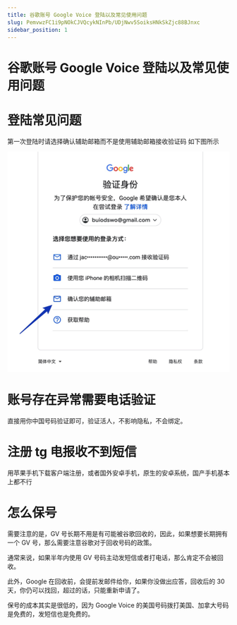 ```yaml
---
title: 谷歌账号 Google Voice 登陆以及常见使用问题
slug: PemvwzFC1i9pNOkCJVQcykNInPb/UDjNwv5SoiksHNkSkZjc88BJnxc
sidebar_position: 1
---
```



# 谷歌账号 Google Voice 登陆以及常见使用问题

# 登陆常见问题

第一次登陆时请选择确认辅助邮箱而不是使用辅助邮箱接收验证码 如下图所示

<img src="./assets/LZYNbMfVWoIXCexGLSAc53q8nob.jpeg" src-width="1210" src-height="1200"/>

# 账号存在异常需要电话验证

直接用你中国号码验证即可，验证活人，不影响隐私，不会绑定。

# 注册 tg 电报收不到短信

用苹果手机下载客户端注册，或者国外安卓手机，原生的安卓系统，国产手机基本上都不行

# 怎么保号

需要注意的是，GV 号长期不用是有可能被谷歌回收的，因此，如果想要长期拥有一个 GV 号，那么需要注意谷歌对于回收号码的政策。

通常来说，如果半年内使用 GV 号码主动发短信或者打电话，那么肯定不会被回收。

此外，Google 在回收前，会提前发邮件给你，如果你没做出应答，回收后的 30 天，你仍可以找回，超过的话，只能重新申请了。

保号的成本其实是很低的，因为 Google Voice 的美国号码拨打美国、加拿大号码是免费的，发短信也是免费的。

